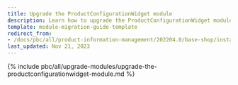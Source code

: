 ```yaml
---
title: Upgrade the ProductConfigurationWidget module
description: Learn how to upgrade the ProductConfigurationWidget module to a newer version.
template: module-migration-guide-template
redirect_from:
- /docs/pbc/all/product-information-management/202204.0/base-shop/install-and-upgrade/upgrade-modules/upgrade-the-productconfigurationwidget-module.html
last_updated: Nov 21, 2023
---
```


{% include pbc/all/upgrade-modules/upgrade-the-productconfigurationwidget-module.md %} <!-- To edit, see /_includes/pbc/all/upgrade-modules/upgrade-the-productconfigurationwidget-module.md -->
